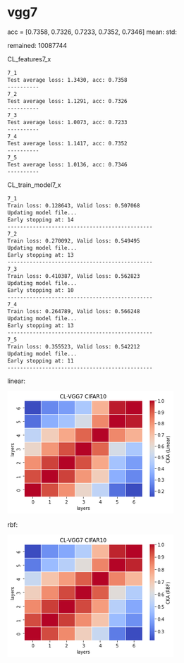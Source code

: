 # vgg7
acc = [0.7358, 0.7326, 0.7233, 0.7352, 0.7346] mean: std:

remained: 10087744

CL_features7_x
```
7_1
Test average loss: 1.3430, acc: 0.7358
----------
7_2
Test average loss: 1.1291, acc: 0.7326
----------
7_3
Test average loss: 1.0073, acc: 0.7233
----------
7_4
Test average loss: 1.1417, acc: 0.7352
----------
7_5
Test average loss: 1.0136, acc: 0.7346
----------
```

CL_train_model7_x
```
7_1
Train loss: 0.128643, Valid loss: 0.507068
Updating model file...
Early stopping at: 14
----------------------------------------------
7_2
Train loss: 0.270092, Valid loss: 0.549495
Updating model file...
Early stopping at: 13
----------------------------------------------
7_3
Train loss: 0.410387, Valid loss: 0.562823
Updating model file...
Early stopping at: 10
----------------------------------------------
7_4
Train loss: 0.264789, Valid loss: 0.566248
Updating model file...
Early stopping at: 13
----------------------------------------------
7_5
Train loss: 0.355523, Valid loss: 0.542212
Updating model file...
Early stopping at: 11
----------------------------------------------
```

linear:

![cl_vgg7_linear](cl_vgg7_linear.png)

rbf:

![cl_vgg7_rbf](cl_vgg7_rbf.png)
